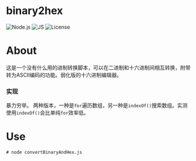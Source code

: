 # binary2hex

![Node.js](https://img.shields.io/badge/Node.js->=7-brightgreen?style=plastic&logo=nodedotjs)    ![JS](https://img.shields.io/badge/JavaScript-ES6-yellow?style=plastic&logo=javascript)    ![License](https://img.shields.io/badge/License-WTFPL-blue)

# About

这是一个没有什么用的进制转换脚本，可以在二进制和十六进制间相互转换，附带转为ASCII编码的功能。弱化版的十六进制编辑器。

### 实现

暴力穷举。
两种版本，一种是`for`遍历数组，另一种是`indexOf()`搜索数组。实测使用`indexOf()`会比单纯`for`效率低。

# Use


    # node convertBinaryAndHex.js